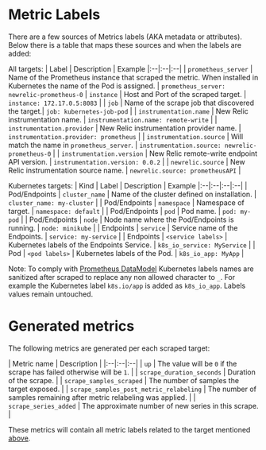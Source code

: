 # Metric Labels

There are a few sources of Metrics labels (AKA metadata or attributes). Below there is a table that maps these sources and when the labels are added:

All targets:
| Label | Description | Example
|:--|:--|:--|
| `prometheus_server` | Name of the Prometheus instance that scraped the metric. When installed in Kubernetes the name of the Pod is assigned. | `prometheus_server: newrelic-prometheus-0`
| `instance` | Host and Port of the scraped target. | `instance: 172.17.0.5:8083` |
| `job` | Name of the scrape job that discovered the target.| `job: kubernetes-job-pod` |
| `instrumentation.name` | New Relic instrumentation name. | `instrumentation.name: remote-write` |
| `instrumentation.provider` | New Relic instrumentation provider name. | `instrumentation.provider: prometheus` |
| `instrumentation.source` | Will match the name in `prometheus_server`. | `instrumentation.source: newrelic-prometheus-0` |
| `instrumentation.version` | New Relic remote-write endpoint API version. | `instrumentation.version: 0.0.2` |
| `newrelic.source` | New Relic instrumentation source name. | `newrelic.source: prometheusAPI` |

Kubernetes targets:
| Kind | Label | Description | Example
|:--|:--|:--|:--|
| Pod/Endpoints | `cluster_name` | Name of the cluster defined on installation. | `cluster_name: my-cluster` |
| Pod/Endpoints | `namespace` | Namespace of target. | `namespace: default` |
| Pod/Endpoints | `pod` | Pod name. | `pod: my-pod` |
| Pod/Endpoints | `node` | Node name where the Pod/Endpoints is running. | `node: minikube` |
| Endpoints | `service` | Service name of the Endpoints. | `service: my-service` |
| Endpoints | `<service labels>` | Kubernetes labels of the Endpoints Service. | `k8s_io_service: MyService` |
| Pod | `<pod labels>` | Kubernetes labels of the Pod. | `k8s_io_app: MyApp` |

Note: To comply with [Prometheus DataModel](https://prometheus.io/docs/concepts/data_model/#metric-names-and-labels) Kubernetes labels names are sanitized after scraped to replace any non allowed character to `_`. For example the Kubernetes label `k8s.io/app` is added as `k8s_io_app`. Labels values remain untouched. 

# Generated metrics
The following metrics are generated per each scraped target:

| Metric name | Description |
|:--|:--|:--|
| `up` | The value will be `0` if the scrape has failed otherwise will be `1`. | 
| `scrape_duration_seconds` | Duration of the scrape. |
| `scrape_samples_scraped` | The number of samples the target exposed. |
| `scrape_samples_post_metric_relabeling` | The number of samples remaining after metric relabeling was applied. |
| `scrape_series_added` | The approximate number of new series in this scrape. |

These metrics will contain all metric labels related to the target mentioned [above](#metric-labels).

